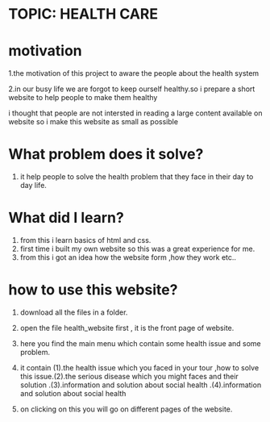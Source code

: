 
# TOPIC: HEALTH CARE

# motivation
1.the motivation of this project to aware the people about the health system 

2.in our busy life we are forgot to keep ourself healthy.so i prepare a short website to help people to make them healthy

i thought that people are not intersted in reading a large content available on website so i make this website as small as possible



# What problem does it solve?
1. it help people to solve the health problem that they face in their day to day life.

# What did I learn?
1. from this i learn basics of html and css.
2. first time i built my own website so this was a great experience for me.
3. from this i got an idea how the website form ,how they work etc..

# how to use this website?
1. download all the files in a folder.
2. open the file health_website  first , it is the front page of website.
3. here you find the main menu which contain some health issue and some problem.
    
4. it contain (1).the health issue which you faced in your tour ,how to solve this issue.(2).the serious disease which you might faces and their solution .(3).information and solution about social health .(4).information and solution about social health 
5. on clicking on this you will go on different pages of the website.

